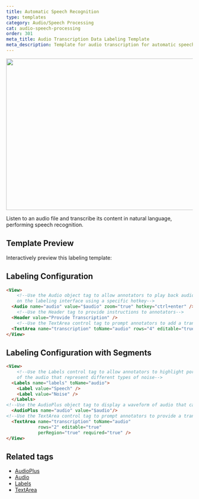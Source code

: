 ```yaml
---
title: Automatic Speech Recognition
type: templates
category: Audio/Speech Processing
cat: audio-speech-processing
order: 301
meta_title: Audio Transcription Data Labeling Template
meta_description: Template for audio transcription for automatic speech recognition use cases with Label Studio for your machine learning and data science projects.
---
```


<img src="/images/templates/automatic-speech-recognition.png" alt="" class="gif-border" width="552px" height="408px" />

Listen to an audio file and transcribe its content in natural language, performing speech recognition.

## Template Preview

Interactively preview this labeling template:

<div id="main-preview"></div>

## Labeling Configuration

```html
<View>
    <!--Use the Audio object tag to allow annotators to play back audio
    on the labeling interface using a specific hotkey-->
  <Audio name="audio" value="$audio" zoom="true" hotkey="ctrl+enter" />
    <!--Use the Header tag to provide instructions to annotators-->
  <Header value="Provide Transcription" />
    <!--Use the TextArea control tag to prompt annotators to add a transcript for the audio-->
  <TextArea name="transcription" toName="audio" rows="4" editable="true" maxSubmissions="1" />
</View>
```

## Labeling Configuration with Segments

```html
<View>
    <!--Use the Labels control tag to allow annotators to highlight portions
    of the audio that represent different types of noise-->
  <Labels name="labels" toName="audio">
    <Label value="Speech" />
    <Label value="Noise" />
  </Labels>
<!--Use the AudioPlus object tag to display a waveform of audio that can be labeled-->
  <AudioPlus name="audio" value="$audio"/>
<!--Use the TextArea control tag to prompt annotators to provide a transcript-->
  <TextArea name="transcription" toName="audio"
            rows="2" editable="true"
            perRegion="true" required="true" />
</View>
```

## Related tags

- [AudioPlus](/tags/audioplus.html)
- [Audio](/tags/audio.html)
- [Labels](/tags/labels.html)
- [TextArea](/tags/textarea.html)